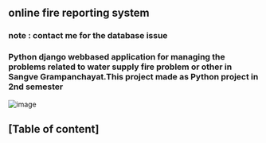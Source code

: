 ## online fire reporting system 
### note : contact me for the database issue
### Python django webbased application for managing the problems related to water supply fire problem or other in Sangve Grampanchayat.This project made as Python project in 2nd semester 


![image](https://github.com/Rohitraut15/SangveGrampanchayat-Python-project/assets/136091024/bae55f0c-0a97-4624-b73f-2fd1654139c8)
## [Table of content] 
   
    
